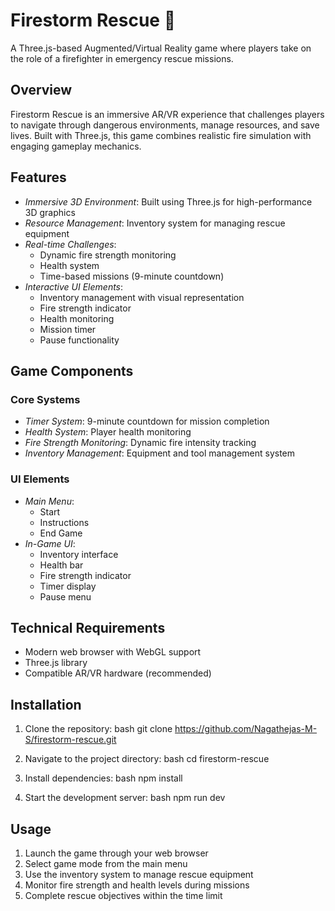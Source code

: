 # Firestorm Rescue 🚒

A Three.js-based Augmented/Virtual Reality game where players take on the role of a firefighter in emergency rescue missions.

## Overview

Firestorm Rescue is an immersive AR/VR experience that challenges players to navigate through dangerous environments, manage resources, and save lives. Built with Three.js, this game combines realistic fire simulation with engaging gameplay mechanics.

## Features

- *Immersive 3D Environment*: Built using Three.js for high-performance 3D graphics
- *Resource Management*: Inventory system for managing rescue equipment
- *Real-time Challenges*: 
  - Dynamic fire strength monitoring
  - Health system
  - Time-based missions (9-minute countdown)
- *Interactive UI Elements*:
  - Inventory management with visual representation
  - Fire strength indicator
  - Health monitoring
  - Mission timer
  - Pause functionality

## Game Components

### Core Systems
- *Timer System*: 9-minute countdown for mission completion
- *Health System*: Player health monitoring
- *Fire Strength Monitoring*: Dynamic fire intensity tracking
- *Inventory Management*: Equipment and tool management system

### UI Elements
- *Main Menu*:
  - Start
  - Instructions
  - End Game
- *In-Game UI*:
  - Inventory interface
  - Health bar
  - Fire strength indicator
  - Timer display
  - Pause menu

## Technical Requirements

- Modern web browser with WebGL support
- Three.js library
- Compatible AR/VR hardware (recommended)

## Installation

1. Clone the repository:
bash
git clone https://github.com/Nagathejas-M-S/firestorm-rescue.git


2. Navigate to the project directory:
bash
cd firestorm-rescue


3. Install dependencies:
bash
npm install


4. Start the development server:
bash
npm run dev


## Usage

1. Launch the game through your web browser
2. Select game mode from the main menu
3. Use the inventory system to manage rescue equipment
4. Monitor fire strength and health levels during missions
5. Complete rescue objectives within the time limit


